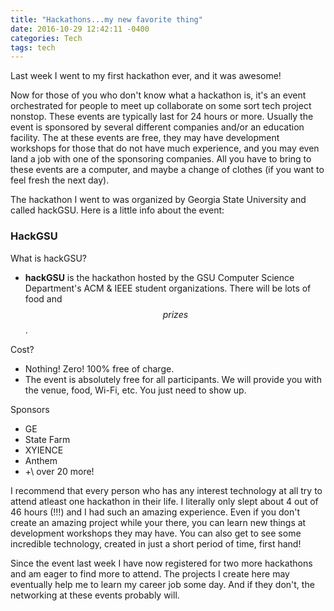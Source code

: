 ```yaml
---
title: "Hackathons...my new favorite thing"
date: 2016-10-29 12:42:11 -0400
categories: Tech
tags: tech
---
```

Last week I went to my first hackathon ever, and it was awesome!
<!--sep-->

Now for those of you who don't know what a hackathon is, it's an event orchestrated for people to meet up collaborate on some sort tech project nonstop. These events are typically last for 24 hours or more. Usually the event is sponsored by several different companies and/or an education facility. The at these events are free, they may have development workshops for those that do not have much experience, and you may even land a job with one of the sponsoring companies. All you have to bring to these events are a computer, and maybe a change of clothes (if you want to feel fresh the next day).

The hackathon I went to was organized by Georgia State University and called hackGSU. Here is a little info about the event:

### HackGSU

What is hackGSU?

- __hackGSU__ is the hackathon hosted by the GSU Computer Science Department's ACM & IEEE student organizations. There will be lots of food and $$ prizes $$.

Cost?

- Nothing! Zero! 100% free of charge.
- The event is absolutely free for all participants. We will provide you with the venue, food, Wi-Fi, etc. You just need to show up.

Sponsors

- GE
- State Farm
- XYIENCE
- Anthem
- +\ over 20 more!

I recommend that every person who has any interest technology at all try to attend atleast one hackathon in their life. I literally only slept about 4 out of 46 hours (!!!) and I had such an amazing experience. Even if you don't create an amazing project while your there, you can learn new things at development workshops they may have. You can also get to see some incredible technology, created in just a short period of time, first hand!

Since the event last week I have now registered for two more hackathons and am eager to find more to attend. The projects I create here may eventually help me to learn my career job some day. And if they don't, the networking at these events probably will.
